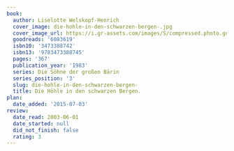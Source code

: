 ```yaml
---
book:
  author: Liselotte Welskopf-Henrich
  cover_image: die-hohle-in-den-schwarzen-bergen-.jpg
  cover_image_url: https://i.gr-assets.com/images/S/compressed.photo.goodreads.com/books/1385369045l/6083619._SX98_.jpg
  goodreads: '6083619'
  isbn10: '3473388742'
  isbn13: '9783473388745'
  pages: '367'
  publication_year: '1983'
  series: Die Söhne der großen Bärin
  series_position: '3'
  slug: die-hohle-in-den-schwarzen-bergen-
  title: Die Höhle in den schwarzen Bergen.
plan:
  date_added: '2015-07-03'
review:
  date_read: 2003-06-01
  date_started: null
  did_not_finish: false
  rating: 3
---
```

